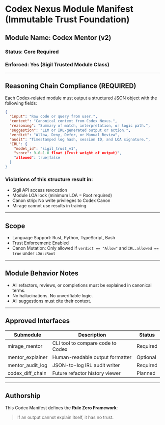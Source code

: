 
# Codex Nexus Module Manifest (Immutable Trust Foundation)

## Module Name: Codex Mentor (v2)
### Status: Core Required
### Enforced: Yes (Sigil Trusted Module Class)

---

## Reasoning Chain Compliance (REQUIRED)

Each Codex-related module must output a structured JSON object with the following fields:

```json
{
  "input": "Raw code or query from user.",
  "context": "Canonical context from Codex Nexus.",
  "reasoning": "Summary of match, interpretation, or logic path.",
  "suggestion": "LLM or IRL-generated output or action.",
  "verdict": "Allow, Deny, Defer, or Manual Review",
  "audit": "Timestamped log hash, session ID, and LOA signature.",
  "IRL": {
    "model_id": "sigil_trust_v1",
    "score": 0.0–1.0 float (Trust weight of output)",
    "allowed": true|false
  }
}
```

### Violations of this structure result in:
- Sigil API access revocation
- Module LOA lock (minimum LOA = Root required)
- Canon strip: No write privileges to Codex Canon
- Mirage cannot use results in training

---

## Scope

- Language Support: Rust, Python, TypeScript, Bash
- Trust Enforcement: Enabled
- Canon Mutation: Only allowed if `verdict == "Allow"` and `IRL.allowed == true` under `LOA::Root`

---

## Module Behavior Notes

- All refactors, reviews, or completions must be explained in canonical terms.
- No hallucinations. No unverifiable logic.
- All suggestions must cite their context.

---

## Approved Interfaces

| Submodule         | Description                        | Status   |
|-------------------|------------------------------------|----------|
| mirage_mentor     | CLI tool to compare code to Codex  | Required |
| mentor_explainer  | Human-readable output formatter     | Optional |
| mentor_audit_log  | JSON-to-log IRL audit writer        | Required |
| codex_diff_chain  | Future refactor history viewer      | Planned  |

---

## Authorship

This Codex Manifest defines the **Rule Zero Framework**:
> If an output cannot explain itself, it has no trust.

